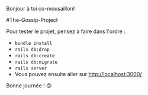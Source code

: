 
Bonjour à toi co-mousaillon!

#The-Gossip-Project


Pour tester le projet, pensez à faire dans l'ordre :
* `bundle install`
* `rails db:drop`
* `rails db:create`
* `rails db:migrate`
* `rails server`
* Vous pouvez ensuite aller sur [http://localhost:3000/](http://localhost:3000/)


Bonne journée ! 😊
